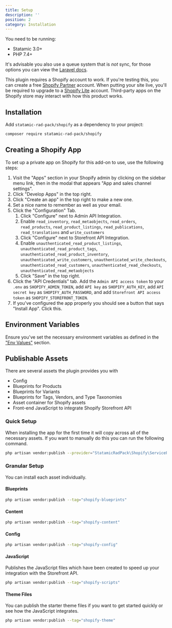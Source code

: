 ```yaml
---
title: Setup
description: ''
position: 2
category: Installation
---
```


You need to be running:

- Statamic 3.0+
- PHP 7.4+

It's advisable you also use a queue system that is _not_ sync, for those options you can view the [Laravel docs](https://laravel.com/docs/8.x/queues#driver-prerequisites).

This plugin requires a Shopify account to work. If you're testing this, you can create a free [Shopify Partner](https://www.shopify.co.uk/partners) account. When putting your site live, you'll be required to upgrade to a [Shopify Lite](https://www.shopify.co.uk/lite) account. Third-party apps on the Shopify store may interact with how this product works.

## Installation

Add `statamic-rad-pack/shopify` as a dependency to your project:

```bash
composer require statamic-rad-pack/shopify
```

## Creating a Shopify App

To set up a private app on Shopify for this add-on to use, use the following steps:

1. Visit the "Apps" section in your Shopify admin by clicking on the sidebar menu link, then in the modal that appears "App and sales channel settings".
2. Click "Develop Apps" in the top right.
3. Click "Create an app" in the top right to make a new one.
4. Set a nice name to remember as well as your email.
5. Click the "Configuration" Tab.
    1. Click "Configure" next to Admin API Integration.
    2. Enable `read_inventory`, `read_metaobjects`, `read_orders`, `read_products`, `read_product_listings`, `read_publications`, `read_translations` and `write_customers`
    3. Click "Configure" next to Storefront API Integration.
    4. Enable `unauthenticated_read_product_listings`, `unauthenticated_read_product_tags`, `unauthenticated_read_product_inventory`, `unauthenticated_write_customers`, `unauthenticated_write_checkouts`, `unauthenticated_read_customers`, `unauthenticated_read_checkouts`, `unauthenticated_read_metaobjects`
    5. Click "Save" in the top right.
6. Click the "API Credentials" tab. Add the `Admin API access token` to your `.env` as `SHOPIFY_ADMIN_TOKEN`, add `API key` as `SHOPIFY_AUTH_KEY`, add `API secret key` as  `SHOPIFY_AUTH_PASSWORD`, and add `Storefront API access token` as `SHOPIFY_STOREFRONT_TOKEN`.
7. If you've configured the app properly you should see a button that says "Install App". Click this.


## Environment Variables

Ensure you've set the necessary environment variables as defined in the ["Env Values"](/env) section.

## Publishable Assets

There are several assets the plugin provides you with

- Config
- Blueprints for Products
- Blueprints for Variants
- Blueprints for Tags, Vendors, and Type Taxonomies
- Asset container for Shopify assets
- Front-end JavaScript to integrate Shopify Storefront API

### Quick Setup

When installing the app for the first time it will copy across all of the necessary assets. If you want to manually do this you can run the following command.

```bash
php artisan vendor:publish --provider="StatamicRadPack\Shopify\ServiceProvider"
```

### Granular Setup

You can install each asset individually.

#### Blueprints

```bash
php artisan vendor:publish --tag="shopify-blueprints"
```

#### Content

```bash
php artisan vendor:publish --tag="shopify-content"
```

#### Config

```bash
php artisan vendor:publish --tag="shopify-config"
```

#### JavaScript

Publishes the JavaScript files which have been created to speed up your integration with the Storefront API.

```bash
php artisan vendor:publish --tag="shopify-scripts"
```

#### Theme Files

You can publish the starter theme files if you want to get started quickly or see how the JavaScript integrates.

```bash
php artisan vendor:publish --tag="shopify-theme"
```
